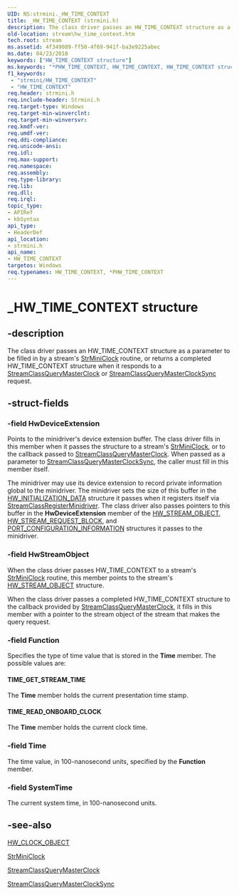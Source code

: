 ```yaml
---
UID: NS:strmini._HW_TIME_CONTEXT
title: _HW_TIME_CONTEXT (strmini.h)
description: The class driver passes an HW_TIME_CONTEXT structure as a parameter to be filled in by a stream's StrMiniClock routine, or returns a completed HW_TIME_CONTEXT structure when it responds to a StreamClassQueryMasterClock or StreamClassQueryMasterClockSync request.
old-location: stream\hw_time_context.htm
tech.root: stream
ms.assetid: 4f349089-ff50-4f69-941f-ba3e9225abec
ms.date: 04/23/2018
keywords: ["HW_TIME_CONTEXT structure"]
ms.keywords: "*PHW_TIME_CONTEXT, HW_TIME_CONTEXT, HW_TIME_CONTEXT structure [Streaming Media Devices], PHW_TIME_CONTEXT, PHW_TIME_CONTEXT structure pointer [Streaming Media Devices], _HW_TIME_CONTEXT, strclass-struct_2c3e01ab-3b53-47cb-816f-994c0b7113b0.xml, stream.hw_time_context, strmini/HW_TIME_CONTEXT, strmini/PHW_TIME_CONTEXT"
f1_keywords:
 - "strmini/HW_TIME_CONTEXT"
 - "HW_TIME_CONTEXT"
req.header: strmini.h
req.include-header: Strmini.h
req.target-type: Windows
req.target-min-winverclnt: 
req.target-min-winversvr: 
req.kmdf-ver: 
req.umdf-ver: 
req.ddi-compliance: 
req.unicode-ansi: 
req.idl: 
req.max-support: 
req.namespace: 
req.assembly: 
req.type-library: 
req.lib: 
req.dll: 
req.irql: 
topic_type:
- APIRef
- kbSyntax
api_type:
- HeaderDef
api_location:
- strmini.h
api_name:
- HW_TIME_CONTEXT
targetos: Windows
req.typenames: HW_TIME_CONTEXT, *PHW_TIME_CONTEXT
---
```


# _HW_TIME_CONTEXT structure


## -description


The class driver passes an HW_TIME_CONTEXT structure as a parameter to be filled in by a stream's <a href="https://docs.microsoft.com/windows-hardware/drivers/ddi/strmini/nc-strmini-phw_query_clock_routine">StrMiniClock</a> routine, or returns a completed HW_TIME_CONTEXT structure when it responds to a <a href="https://docs.microsoft.com/windows-hardware/drivers/ddi/strmini/nf-strmini-streamclassquerymasterclock">StreamClassQueryMasterClock</a> or <a href="https://docs.microsoft.com/windows-hardware/drivers/ddi/strmini/nf-strmini-streamclassquerymasterclocksync">StreamClassQueryMasterClockSync</a> request.


## -struct-fields




### -field HwDeviceExtension

Points to the minidriver's device extension buffer. The class driver fills in this member when it passes the structure to a stream's <a href="https://docs.microsoft.com/windows-hardware/drivers/ddi/strmini/nc-strmini-phw_query_clock_routine">StrMiniClock</a>, or to the callback passed to <a href="https://docs.microsoft.com/windows-hardware/drivers/ddi/strmini/nf-strmini-streamclassquerymasterclock">StreamClassQueryMasterClock</a>. When passed as a parameter to <a href="https://docs.microsoft.com/windows-hardware/drivers/ddi/strmini/nf-strmini-streamclassquerymasterclocksync">StreamClassQueryMasterClockSync</a>, the caller must fill in this member itself.

The minidriver may use its device extension to record private information global to the minidriver. The minidriver sets the size of this buffer in the <a href="https://docs.microsoft.com/windows-hardware/drivers/ddi/strmini/ns-strmini-_hw_initialization_data">HW_INITIALIZATION_DATA</a> structure it passes when it registers itself via <a href="https://docs.microsoft.com/windows-hardware/drivers/ddi/strmini/nf-strmini-streamclassregisteradapter">StreamClassRegisterMinidriver</a>. The class driver also passes pointers to this buffer in the <b>HwDeviceExtension</b> member of the <a href="https://docs.microsoft.com/windows-hardware/drivers/ddi/strmini/ns-strmini-_hw_stream_object">HW_STREAM_OBJECT</a>, <a href="https://docs.microsoft.com/windows-hardware/drivers/ddi/strmini/ns-strmini-_hw_stream_request_block">HW_STREAM_REQUEST_BLOCK</a>, and <a href="https://docs.microsoft.com/windows-hardware/drivers/ddi/strmini/ns-strmini-_port_configuration_information">PORT_CONFIGURATION_INFORMATION</a> structures it passes to the minidriver.


### -field HwStreamObject

When the class driver passes HW_TIME_CONTEXT to a stream's <a href="https://docs.microsoft.com/windows-hardware/drivers/ddi/strmini/nc-strmini-phw_query_clock_routine">StrMiniClock</a> routine, this member points to the stream's <a href="https://docs.microsoft.com/windows-hardware/drivers/ddi/strmini/ns-strmini-_hw_stream_object">HW_STREAM_OBJECT</a> structure.

When the class driver passes a completed HW_TIME_CONTEXT structure to the callback provided by <a href="https://docs.microsoft.com/windows-hardware/drivers/ddi/strmini/nf-strmini-streamclassquerymasterclock">StreamClassQueryMasterClock</a>, it fills in this member with a pointer to the stream object of the stream that makes the query request.


### -field Function

Specifies the type of time value that is stored in the <b>Time</b> member. The possible values are:





#### TIME_GET_STREAM_TIME

The <b>Time</b> member holds the current presentation time stamp.



#### TIME_READ_ONBOARD_CLOCK

The <b>Time</b> member holds the current clock time.


### -field Time

The time value, in 100-nanosecond units, specified by the <b>Function</b> member.


### -field SystemTime

The current system time, in 100-nanosecond units.


## -see-also




<a href="https://docs.microsoft.com/windows-hardware/drivers/ddi/strmini/ns-strmini-_hw_clock_object">HW_CLOCK_OBJECT</a>



<a href="https://docs.microsoft.com/windows-hardware/drivers/ddi/strmini/nc-strmini-phw_query_clock_routine">StrMiniClock</a>



<a href="https://docs.microsoft.com/windows-hardware/drivers/ddi/strmini/nf-strmini-streamclassquerymasterclock">StreamClassQueryMasterClock</a>



<a href="https://docs.microsoft.com/windows-hardware/drivers/ddi/strmini/nf-strmini-streamclassquerymasterclocksync">StreamClassQueryMasterClockSync</a>
 

 

